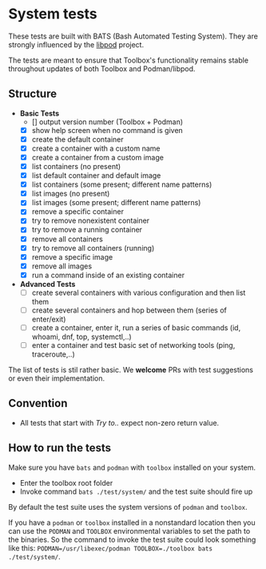 # System tests

These tests are built with BATS (Bash Automated Testing System). They are
strongly influenced by the [libpod](https://github.com/containers/libpod)
project.

The tests are meant to ensure that Toolbox's functionality remains stable
throughout updates of both Toolbox and Podman/libpod.

## Structure

- **Basic Tests**
  - [] output version number (Toolbox + Podman)
  - [x] show help screen when no command is given
  - [x] create the default container
  - [x] create a container with a custom name
  - [x] create a container from a custom image
  - [x] list containers (no present)
  - [x] list default container and default image
  - [x] list containers (some present; different name patterns)
  - [x] list images (no present)
  - [x] list images (some present; different name patterns)
  - [x] remove a specific container
  - [x] try to remove nonexistent container
  - [x] try to remove a running container
  - [x] remove all containers
  - [x] try to remove all containers (running)
  - [x] remove a specific image
  - [x] remove all images
  - [x] run a command inside of an existing container

- **Advanced Tests**
  - [ ] create several containers with various configuration and then list them
  - [ ] create several containers and hop between them (series of enter/exit)
  - [ ] create a container, enter it, run a series of basic commands (id,
        whoami, dnf, top, systemctl,..)
  - [ ] enter a container and test basic set of networking tools (ping,
        traceroute,..)

The list of tests is stil rather basic. We **welcome** PRs with test
suggestions or even their implementation.

## Convention

- All tests that start with *Try to..* expect non-zero return value.

## How to run the tests

Make sure you have `bats` and `podman` with `toolbox` installed on your system.

- Enter the toolbox root folder
- Invoke command `bats ./test/system/` and the test suite should fire up

By default the test suite uses the system versions of `podman` and `toolbox`.

If you have a `podman` or `toolbox` installed in a nonstandard location then
you can use the `PODMAN` and `TOOLBOX` environmental variables to set the path
to the binaries. So the command to invoke the test suite could look something
like this: `PODMAN=/usr/libexec/podman TOOLBOX=./toolbox bats ./test/system/`.
